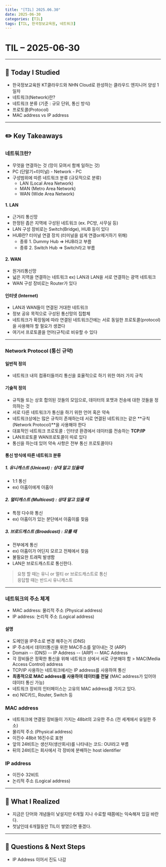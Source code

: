 ```yaml
---
title: "[TIL] 2025.06.30"
date: 2025-06-30
categories: [TIL]
tags: [TIL, 한국정보교육원, 네트워크]
---
```


# TIL – 2025-06-30
<!-- 오늘 날짜 -->

---

## 📘 Today I Studied
<!-- 오늘 공부한 강의, 실습, 문서 등 -->
- 한국정보교육원 KT클라우드와 NHN Cloud로 완성하는 클라우드 엔지니어 양성 1일차
- 네트워크(Network)란?
- 네트워크 분류 (기준 : 규모 단위, 통신 방식)
- 프로토콜(Protocol)
- MAC address vs IP address

---

## ✏️ Key Takeaways
<!-- 오늘 배운 주요 개념, 이론, 흐름 등을 자유롭게 정리하세요 -->

### 네트워크란?
- 무엇을 연결하는 것 (망이 모여서 함께 일하는 것)
- PC (단말기=터미널) - Network - PC
- 구성범위에 따른 네트워크 분류 (규모적으로 분류)
    - LAN (Local Area Network)
    - MAN (Metro Area Network)
    - WAN (Wide Area Network)

#### 1. LAN
- 근거리 통신망
- 한정된 좁은 지역에 구성된 네트워크 (ex. PC방, 사무실 등)
- LAN 구성 장비로는 Switch(Bridge), HUB 등이 있다
- HUB란? 터미널 연결 장치 (터미널을 쉽게 연결or제거하기 위해)
    - 종류 1. Dummy Hub => HUB라고 부름
    - 종류 2. Switch Hub => Switch라고 부름

#### 2. WAN
- 원거리통신망
- 넓은 지역을 연결하는 네트워크 ex) LAN과 LAN을 서로 연결하는 광역 네트워크
- WAN 구성 장비로는 Router가 있다

#### 인터넷 (Internet)
- LAN과 WAN들이 연결된 거대한 네트워크
- 정보 공유 목적으로 구성된 통신망의 집합체
- 네트워크가 확장됨에 따라 연결된 네트워크간에는 서로 동일한 프로토콜(protocol)을 사용해야 할 필요가 생겼다
- 여기서 프로토콜을 언어(규칙)로 비유할 수 있다

---

### Network Protocol (통신 규약)
#### 일반적 정의
- 네트워크 내의 컴퓨터들끼리 통신을 효율적으로 하기 위한 여러 가지 규칙

#### 기술적 정의
- 규칙들 또는 상호 합의된 것들의 모임으로, 데이터의 포맷과 전송에 대한 것들을 정의하는 것
- 서로 다른 네트워크가 통신을 하기 위한 언어 혹은 약속
- 네트워크상에는 많은 규칙이 존재하는데 서로 연결된 네트워크는 같은 **규칙(Network Protocol)**을 사용해야 한다
- 대표적인 네트워크 프로토콜 : 인터넷 환경에서 데이터를 전송하는 **TCP/IP**
- LAN프로토콜 WAN프로토콜이 따로 있다
- 통신을 하는데 있어 약속 사항은 전부 통신 프로토콜이다

#### 통신 방식에 따른 네트워크 분류
##### 1. 유니캐스트 (Unicast) : 상대 알고 있을때 
- 1:1 통신 
- ex) 아홉이에게 아홉아

##### 2. 멀티캐스트 (Multicast) : 상대 알고 있을 때
- 특정 다수와 통신
- ex) 아홉이가 있는 분단에서 아홉이를 찾음

##### 3. 브로드캐스트 (Broadcast) : 모를 때
- 전부에게 통신 
- ex) 아홉이가 어딘지 모르고 전체에서 찾음
- 불필요한 트래픽 발생함
- LAN은 브로드캐스트로 통신한다.

> 요청 할 때는 유니 or 멀티 or 브로드캐스트로 통신  
> 응답할 때는 반드시 유니캐스트 

--- 


### 네트워크의 주소 체계
- MAC address: 물리적 주소 (Physical address)
- IP address: 논리적 주소 (Logical address)


#### 설명

- 도메인을 IP주소로 변경 해주는거 (DNS)
- IP 주소에서 데이터통신을 위한 MAC주소를 알아내는 것 (ARP)  
- Domain -- (DNS)  -- IP Address -- (ARP) -- MAC Address
- 각 장비들은 정확한 통신을 위해 네트워크 상에서 서로 구분해야 함 > MAC(Media Access Control) address
- TCP/IP 사용하는 네트워크에서는 IP address를 사용하여 통신
- **최종적으로 MAC address를 사용하여 데이터를 전달** (MAC address가 있어야 데이터 통신 가능)
- 네트워크 장비의 인터페이스는 고유의 MAC address를 가지고 있다.
- ex) NIC카드, Router, Switch 등

### MAC address
- 네트워크에 연결된 장비들이 가지는 48bit의 고유한 주소 (전 세계에서 유일한 주소)
- 물리적 주소 (Physical address)
- 이진수 48bit 16진수로 표현
- 앞의 24비트는 생산자(생산회사)를 나타내는 코드: OUI라고 부름
- 뒤의 24비트는 회사에서 각 장비에 분배하는 host identifier

### IP address
- 이진수 32비트
- 논리적 주소 (Logical address)


--- 
## 🌱 What I Realized
<!-- 오늘 느낀 점, 인사이트, 나만의 정리 -->

- 지금은 단어와 개념들이 낯설지만 6개월 지나 수료할 때쯤에는 익숙해져 있길 바란다.
- 첫날인데 6개월동안 TIL이 쌓였으면 좋겠다.

---

## 👀 Questions & Next Steps
- IP Address 이어서 진도 나감
<!-- 내일 할 것, 궁금한 점, 더 찾아볼 개념 등 -->
